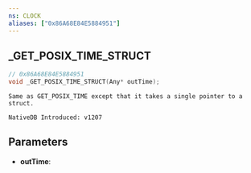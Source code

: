 ```yaml
---
ns: CLOCK
aliases: ["0x86A68E84E5884951"]
---
```

## _GET_POSIX_TIME_STRUCT

```c
// 0x86A68E84E5884951
void _GET_POSIX_TIME_STRUCT(Any* outTime);
```

```
Same as GET_POSIX_TIME except that it takes a single pointer to a struct.

NativeDB Introduced: v1207
```

## Parameters
* **outTime**:
